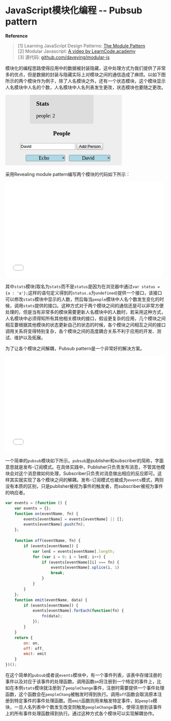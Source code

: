 [_metadata_:author]:- "daveying"
[_metadata_:tags]:- "JavaScript|ModularJS|Design Patterns"
[_metadata_:created-date]:- "2017-07-25 10:09pm"

# JavaScript模块化编程 -- Pubsub pattern

**Reference**
> [1] Learning JavaScript Design Patterns: [The Module Pattern](https://addyosmani.com/resources/essentialjsdesignpatterns/book/#modulepatternjavascript)  
> [2] Modular Javascript: [A video by LearnCode.academy](https://www.youtube.com/watch?v=nQRXi1SVOow&list=PLoYCgNOIyGABs-wDaaxChu82q_xQgUb4f&index=4)  
> [3] 源代码: [github.com/daveying/modular-js](https://github.com/daveying/modular-js)

模块化的编程思路使得应用中的数据被封装隐藏，这中处理方式为我们提供了非常多的优点，但是数据的封装与隐藏实际上对模块之间的通信造成了麻烦。以如下图所示的两个模块作为例子，除了人名模块之外，还有一个状态模块，这个模块显示人名模块中人名的个数，人名模块中人名列表发生更改，状态模块也要随之更改。

![Add Person Module and Status module](https://github.com/daveying/modular-js/blob/master/pic/add-person-module-and-status-module.png?raw=true)

采用Revealing module pattern编写两个模块的代码如下所示：


<iframe width="98%" height="300" src="//jsfiddle.net/david_da/4tgvuz72/embedded/" allowfullscreen="allowfullscreen" frameborder="0"></iframe>


其中`stats`模块(取名为`stats`而不是`status`是因为在浏览器中通过`var status = {a : 'a'};`这样的语句定义得到的`status.a`为`undefined`)提供一个接口，该接口可以修改`stats`模块中显示的人数，然后每当`people`模块中人名个数发生变化的时候，调用`stats`提供的接口。这种方式对于两个模块之间的通信还是可以非常方便处理的，但是当有非常多的模块需要更新人名模块中的人数时，若采用这种方式，人名模块中必须得知所有其他相关模块的接口，假设更复杂的应用，几个模块之间相互要根据其他模块的状态更新自己的状态的时候，各个模块之间相互之间的接口调用关系将变得特别复杂，各个模块之间的高度耦合关系不利于应用的开发、测试、维护以及拓展。

为了让各个模块之间解耦，Pubsub pattern是一个非常好的解决方案。

<iframe width="100%" height="300" src="//jsfiddle.net/david_da/pvy1mh0w/1/embedded/" allowfullscreen="allowfullscreen" frameborder="0"></iframe>

一个简单的`pubsub`模块如下所示。`pubsub`是publisher和subscriber的简称，字面意思就是发布-订阅模式。在具体实践中，Publisher只负责发布消息，不管其他模块会对这个消息做如何处理，Subscriber只负责对消息做出相应的反应即可。这样其实就实现了各个模块之间的解耦。发布-订阅模式也被成为`events`模式，两则没有本质的区别，只是publisher被视为事件的触发者，而subscriber被视为事件的响应者。

```js
var events = (function () {
    var events = {};
    function on(eventName, fn) {
        events[eventName] = events[eventName] || [];
        events[eventName].push(fn);
    };

    function off(eventName, fn) {
        if (events[eventName]) {
            var lenE = events[eventName].length;
            for (var i = 0; i < lenE; i++) {
                if (events[eventName][i] === fn) {
                    events[eventName].splice(i, 1)
                    break;
                }
            }
        }
    };
    function emit(eventName, data) {
        if (events[eventName]) {
            events[eventName].forEach(function(fn) {
                fn(data);
            });
        }
    }
    return {
        on: on,
        off: off,
        emit: emit
    }
})();
```

在这个简单的`pubsub`或者说`events`模块中，有一个事件列表，该表中存储注册的事件以及对应于该事件的处理函数。调用函数`on`将注册到一个特定的事件上，比如在本例`stats`模块就注册到了`peopleChange`事件，注册时需要提供一个事件处理函数，这个函数会在`peopleChang`被触发时得到执行。调用`off`函数会取消原本注册到特定事件的事件处理函数。而`emit`函数则用来触发特定事件，如`people`模块，一旦人名列表中个数发生改变则触发`peopleChange`事件，使得注册到该事件上的所有事件处理函数得到执行。通过这种方式各个模块可以实现解耦协作。




